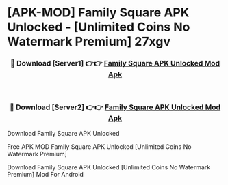 # [APK-MOD] Family Square APK Unlocked - [Unlimited Coins No Watermark Premium] 27xgv



<div align="center">
<h3>🔴 Download [Server1] 👉👉 <a href="https://momento.my/?title=Family_Square_APK_Unlocked">Family Square APK Unlocked Mod Apk</a></h3><br>

<h3>🔴 Download [Server2] 👉👉 <a href="https://momento.my/?title=Family_Square_APK_Unlocked">Family Square APK Unlocked Mod Apk</a></h3>
</div>



Download Family Square APK Unlocked 

Free APK MOD Family Square APK Unlocked [Unlimited Coins No Watermark Premium]

Download Family Square APK Unlocked [Unlimited Coins No Watermark Premium] Mod For Android
